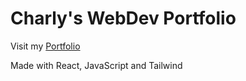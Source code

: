 # Charly's WebDev Portfolio

Visit my [Portfolio](https://charly-web.com/)

Made with React, JavaScript and Tailwind

